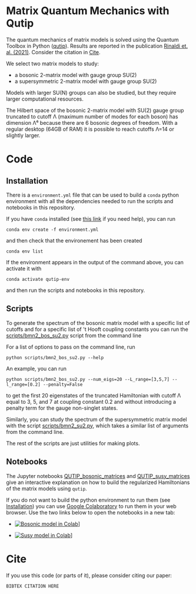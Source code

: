 # Matrix Quantum Mechanics with Qutip

The quantum mechanics of matrix models is solved using the Quantum Toolbox in Python ([qutip](www.qutip.org)).
Results are reported in the publication [Rinaldi et. al. (2021)](www.arxiv.org/abs/2108.00000).
Consider the citation in [Cite](#cite).

We select two matrix models to study:

- a bosonic 2-matrix model with gauge group SU(2) 
- a supersymmetric 2-matrix model with gauge group SU(2)

Models with larger SU(N) groups can also be studied, but they require larger computational resources.

The Hilbert space of the bosonic 2-matrix model with SU(2) gauge group truncated to cutoff Λ (maximum number of modes for each boson) has dimension Λ⁶ because there are 6 bosonic degrees of freedom.
With a regular desktop (64GB of RAM) it is possible to reach cutoffs Λ=14 or slightly larger.

# Code

## Installation

There is a `environment.yml` file that can be used to build a `conda` python environment with all the dependencies needed to run the scripts and notebooks in this repository.

If you have `conda` installed (see [this link](https://docs.conda.io/projects/conda/en/latest/) if you need help), you can run 
```shell
conda env create -f environment.yml
```
and then check that the environement has been created
```shell
conda env list
```

If the environment appears in the output of the command above, you can activate it with
```shell
conda activate qutip-env
```
and then run the scripts and notebooks in this repository.

## Scripts

To generate the spectrum of the bosonic matrix model with a specific list of cutoffs and for a specific list of 't Hooft coupling constants you can run the [scripts/bmn2_bos_su2.py](./scripts/bmn2_bos_su2.py) script from the command line

For a list of options to pass on the command line, run
```shell
python scripts/bmn2_bos_su2.py --help
```

An example, you can run
```shell
python scripts/bmn2_bos_su2.py --num_eigs=20 --L_range=[3,5,7] --l_range=[0.2] --penalty=False
```
to get the first 20 eigenstates of the truncated Hamiltonian with cutoff Λ equal to 3, 5, and 7 at coupling constant 0.2 and without introducing a penalty term for the gauge non-singlet states.

Similarly, you can study the spectrum of the supersymmetric matrix model with the script [scripts/bmn2_su2.py](./scripts/bmn2_su2.py), which takes a similar list of arguments from the command line.

The rest of the scripts are just utilities for making plots.

## Notebooks

The Jupyter notebooks [QUTIP_bosonic_matrices](./notebooks/QUTIP_bosonic_matrices.ipynb) and [QUTIP_susy_matrices](./notebooks/QUTIP_susy_matrices.ipynb) give an interactive explanation on how to build the regularized Hamiltonians of the matrix models using `qutip`.

If you do not want to build the python environment to run them (see [Installation](#installation)) you can use [Google Colaboratory](colab.research.google.com) to run them in your web browser.
Use the two links below to open the notebooks in a new tab:

- [![Bosonic model in Colab](https://colab.research.google.com/assets/colab-badge.svg)](https://colab.research.google.com/drive/1U_H6Fl9AWkUsMLZQ_bawVvRT-vJDTHz5?usp=sharing)]

- [![Susy model in Colab](https://colab.research.google.com/assets/colab-badge.svg)](https://colab.research.google.com/drive/1TXSzdcUGudCVJAQZTle1cPyhSN-BZQAr?usp=sharing)]


# Cite

If you use this code (or parts of it), please consider citing our paper:
```
BIBTEX CITATION HERE
```
